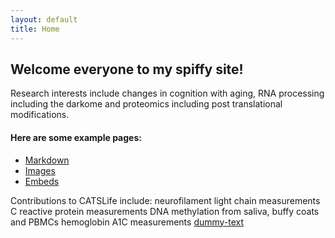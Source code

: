 ```yaml
---
layout: default
title: Home
---
```


## Welcome everyone to my spiffy site!
Research interests include changes in cognition with aging, RNA processing including the darkome and proteomics including post translational modifications.


#### Here are some example pages:

- [Markdown](02-markdown-examples)
- [Images](03-images-examples)
- [Embeds](04-embeds-examples)

Contributions to CATSLife include:
neurofilament light chain measurements
C reactive protein measurements
DNA methylation from saliva, buffy coats and PBMCs
hemoglobin A1C measurements
[dummy-text](http://fillerama.io)
